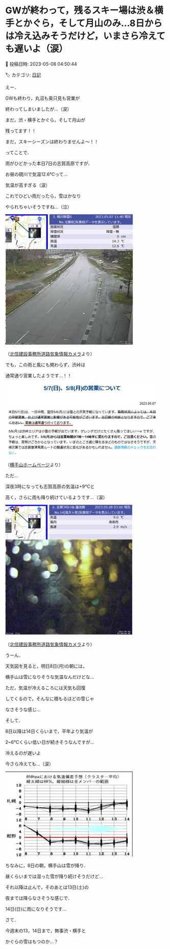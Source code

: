 # GWが終わって，残るスキー場は渋＆横手とかぐら，そして月山のみ…8日からは冷え込みそうだけど，いまさら冷えても遅いよ（涙）

📅 投稿日時: 2023-05-08 04:50:44

🏷️ カテゴリ: [日記](cc4b5682fb7b8b144980957a978653fb0.md)

えー．


GWも終わり，丸沼も奥只見も営業が


終わってしまいましたが…（涙）


まだ，渋・横手とかぐら，そして月山が


残ってます！！


まだ，スキーシーズンは終わりませんよ～！！





ってことで．


雨がひどかった本日7日の志賀高原ですが．


お昼の硯川で気温12.6℃って…


気温が高すぎる（涙）


これでひどい雨だったら，雪はかなり


やられちゃいそうですね…（泣）




![f158cb8e423df52a279e77180bad5efe.jpg](images/f158cb8e423df52a279e77180bad5efe.jpg)




（[北信建設事務所道路気象情報カメラ](http://hokushin.pref-nagano-roadcamera.jp/)より）





でも，この雨と風にも関わらず，渋峠は


通常通り営業したようです…！！




![1da440b2227feffd6becd524138b2d04.jpg](images/1da440b2227feffd6becd524138b2d04.jpg)




（[横手山ホームページ](https://yokoteyama2307.com/news/19744/)より）





ただ…


深夜3時になっても志賀高原の気温は+9℃と


高く，さらに雨も降り続けているようです…（涙）




![5bbda06b90d69b004899b7c71590dd0a.jpg](images/5bbda06b90d69b004899b7c71590dd0a.jpg)




（[北信建設事務所道路気象情報カメラ](http://hokushin.pref-nagano-roadcamera.jp/)より）





うーん．


天気図を見ると，明日8日(月)の朝には，


横手山は雪になりそうな気温なんだけどな…


ただ，気温が冷えるころには天気も回復


してくるので，そんなに積もるほどの雪じゃ


なさそうな感じ…





そして．


8日以降は14日くらいまで，平年より気温が


2~6℃くらい低い日が続きそうなんですが…


冷えるのが遅いよ


今さら冷えても…（涙）







![5ab7492f67ee3668addd4940519927e2.jpg](images/5ab7492f67ee3668addd4940519927e2.jpg)







ちなみに，8日の朝，横手山は雪が降り．


昼くらいまでは湿った雪が降り続けそうだけど…


それ以降は止んで，そのあとは13日(土)の


夜までは降らなさそうな感じで．


14日(日)に雨になりそうです…





さて．


今週末の13，14日まで，無事渋・横手と


かぐらの雪はもつのか…？
